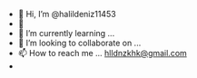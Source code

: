 - 👋 Hi, I’m @halildeniz11453
- 👀 
- 🌱 I’m currently learning ...
- 💞️ I’m looking to collaborate on ...
- 📫 How to reach me ... hlldnzkhk@gmail.com
- 


<!---
halildeniz11453/halildeniz11453 is a ✨ special ✨ repository because its `README.md` (this file) appears on your GitHub profile.
You can click the Preview link to take a look at your changes.
--->
